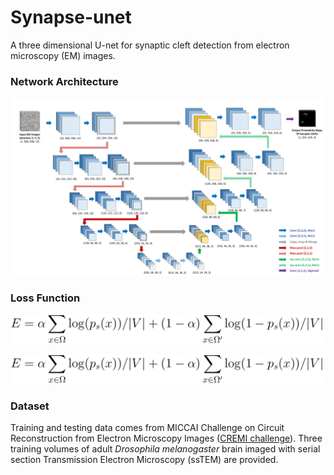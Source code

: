 # Synapse-unet
A three dimensional U-net for synaptic cleft detection from electron microscopy (EM) images. 

### Network Architecture
![image](https://github.com/zudi-lin/synapse-unet/raw/master/img/unet_synapse.png)

### Loss Function
<span><img width="500" alt="" src="https://github.com/zudi-lin/synapse-unet/raw/master/img/loss_function.png" /></span> 

<div style="img-align: center;">
<img width="500" alt="" src="https://github.com/zudi-lin/synapse-unet/raw/master/img/loss_function.png" /></div>

### Dataset
Training and testing data comes from MICCAI Challenge on Circuit Reconstruction from Electron Microscopy Images ([CREMI challenge](https://cremi.org)). Three training volumes of adult *Drosophila melanogaster* brain imaged with serial section Transmission Electron Microscopy (ssTEM) are provided.
